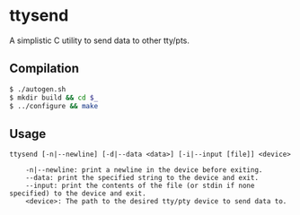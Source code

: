# ttysend

A simplistic C utility to send data to other tty/pts.

## Compilation

```bash
$ ./autogen.sh
$ mkdir build && cd $_
$ ../configure && make
```

## Usage

    ttysend [-n|--newline] [-d|--data <data>] [-i|--input [file]] <device>

        -n|--newline: print a newline in the device before exiting.
        --data: print the specified string to the device and exit.
        --input: print the contents of the file (or stdin if none specified) to the device and exit.
        <device>: The path to the desired tty/pty device to send data to.
